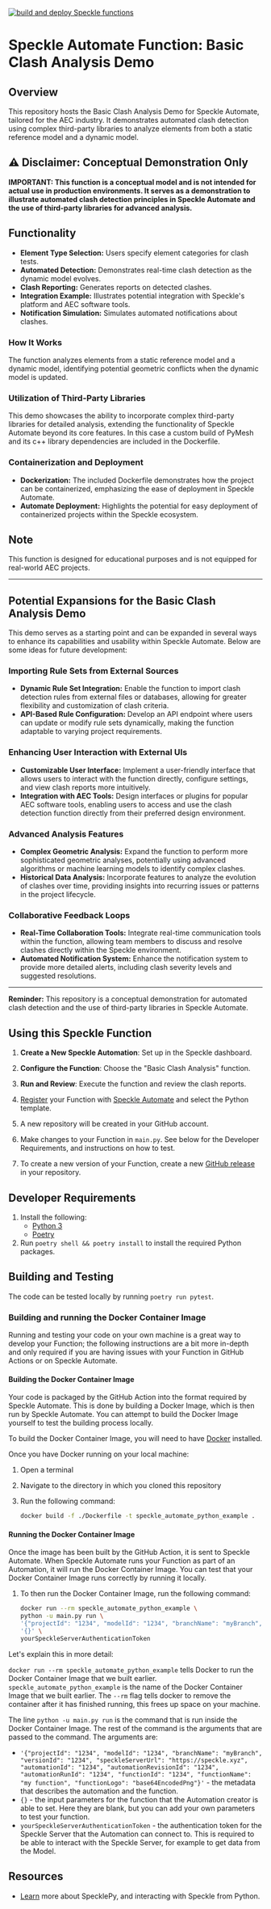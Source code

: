 [![build and deploy Speckle functions](https://github.com/specklesystems/speckle_automate-basic_clash_demo/actions/workflows/main.yml/badge.svg)](https://github.com/specklesystems/speckle_automate-basic_clash_demo/actions/workflows/main.yml)

# Speckle Automate Function: Basic Clash Analysis Demo

## Overview
This repository hosts the Basic Clash Analysis Demo for Speckle Automate, tailored for the AEC industry. It demonstrates automated clash detection using complex third-party libraries to analyze elements from both a static reference model and a dynamic model.

## ⚠️ Disclaimer: Conceptual Demonstration Only
**IMPORTANT: This function is a conceptual model and is not intended for actual use in production environments. It serves as a demonstration to illustrate automated clash detection principles in Speckle Automate and the use of third-party libraries for advanced analysis.**

## Functionality
- **Element Type Selection:** Users specify element categories for clash tests.
- **Automated Detection:** Demonstrates real-time clash detection as the dynamic model evolves.
- **Clash Reporting:** Generates reports on detected clashes.
- **Integration Example:** Illustrates potential integration with Speckle's platform and AEC software tools.
- **Notification Simulation:** Simulates automated notifications about clashes.

### How It Works
The function analyzes elements from a static reference model and a dynamic model, identifying potential geometric conflicts when the dynamic model is updated.

### Utilization of Third-Party Libraries
This demo showcases the ability to incorporate complex third-party libraries for detailed analysis, extending the functionality of Speckle Automate beyond its core features. In this case a custom build of PyMesh and its c++ library dependencies are included in the Dockerfile.

### Containerization and Deployment
- **Dockerization:** The included Dockerfile demonstrates how the project can be containerized, emphasizing the ease of deployment in Speckle Automate.
- **Automate Deployment:** Highlights the potential for easy deployment of containerized projects within the Speckle ecosystem.

## Note
This function is designed for educational purposes and is not equipped for real-world AEC projects.

---
## Potential Expansions for the Basic Clash Analysis Demo

This demo serves as a starting point and can be expanded in several ways to enhance its capabilities and usability within Speckle Automate. Below are some ideas for future development:

### Importing Rule Sets from External Sources
- **Dynamic Rule Set Integration:** Enable the function to import clash detection rules from external files or databases, allowing for greater flexibility and customization of clash criteria.
- **API-Based Rule Configuration:** Develop an API endpoint where users can update or modify rule sets dynamically, making the function adaptable to varying project requirements.

### Enhancing User Interaction with External UIs
- **Customizable User Interface:** Implement a user-friendly interface that allows users to interact with the function directly, configure settings, and view clash reports more intuitively.
- **Integration with AEC Tools:** Design interfaces or plugins for popular AEC software tools, enabling users to access and use the clash detection function directly from their preferred design environment.

### Advanced Analysis Features
- **Complex Geometric Analysis:** Expand the function to perform more sophisticated geometric analyses, potentially using advanced algorithms or machine learning models to identify complex clashes.
- **Historical Data Analysis:** Incorporate features to analyze the evolution of clashes over time, providing insights into recurring issues or patterns in the project lifecycle.

### Collaborative Feedback Loops
- **Real-Time Collaboration Tools:** Integrate real-time communication tools within the function, allowing team members to discuss and resolve clashes directly within the Speckle environment.
- **Automated Notification System:** Enhance the notification system to provide more detailed alerts, including clash severity levels and suggested resolutions.

---

**Reminder:** This repository is a conceptual demonstration for automated clash detection and the use of third-party libraries in Speckle Automate.

## Using this Speckle Function
1. **Create a New Speckle Automation**: Set up in the Speckle dashboard.
2. **Configure the Function**: Choose the "Basic Clash Analysis" function.
3. **Run and Review**: Execute the function and review the clash reports.



1. [Register](https://automate.speckle.dev/) your Function with [Speckle Automate](https://automate.speckle.dev/) and select the Python template.
1. A new repository will be created in your GitHub account.
1. Make changes to your Function in `main.py`. See below for the Developer Requirements, and instructions on how to test.
1. To create a new version of your Function, create a new [GitHub release](https://docs.github.com/en/repositories/releasing-projects-on-github/managing-releases-in-a-repository) in your repository.

## Developer Requirements

1. Install the following:
    - [Python 3](https://www.python.org/downloads/)
    - [Poetry](https://python-poetry.org/docs/#installing-with-the-official-installer)
1. Run `poetry shell && poetry install` to install the required Python packages.

## Building and Testing

The code can be tested locally by running `poetry run pytest`.

### Building and running the Docker Container Image

Running and testing your code on your own machine is a great way to develop your Function; the following instructions are a bit more in-depth and only required if you are having issues with your Function in GitHub Actions or on Speckle Automate.

#### Building the Docker Container Image

Your code is packaged by the GitHub Action into the format required by Speckle Automate. This is done by building a Docker Image, which is then run by Speckle Automate. You can attempt to build the Docker Image yourself to test the building process locally.

To build the Docker Container Image, you will need to have [Docker](https://docs.docker.com/get-docker/) installed.

Once you have Docker running on your local machine:

1. Open a terminal
1. Navigate to the directory in which you cloned this repository
1. Run the following command:

    ```bash
    docker build -f ./Dockerfile -t speckle_automate_python_example .
    ```

#### Running the Docker Container Image

Once the image has been built by the GitHub Action, it is sent to Speckle Automate. When Speckle Automate runs your Function as part of an Automation, it will run the Docker Container Image. You can test that your Docker Container Image runs correctly by running it locally.

1. To then run the Docker Container Image, run the following command:

    ```bash
    docker run --rm speckle_automate_python_example \
    python -u main.py run \
    '{"projectId": "1234", "modelId": "1234", "branchName": "myBranch", "versionId": "1234", "speckleServerUrl": "https://speckle.xyz", "automationId": "1234", "automationRevisionId": "1234", "automationRunId": "1234", "functionId": "1234", "functionName": "my function", "functionLogo": "base64EncodedPng"}' \
    '{}' \
    yourSpeckleServerAuthenticationToken
    ```

Let's explain this in more detail:

`docker run --rm speckle_automate_python_example` tells Docker to run the Docker Container Image that we built earlier. `speckle_automate_python_example` is the name of the Docker Container Image that we built earlier. The `--rm` flag tells docker to remove the container after it has finished running, this frees up space on your machine.

The line `python -u main.py run` is the command that is run inside the Docker Container Image. The rest of the command is the arguments that are passed to the command. The arguments are:

- `'{"projectId": "1234", "modelId": "1234", "branchName": "myBranch", "versionId": "1234", "speckleServerUrl": "https://speckle.xyz", "automationId": "1234", "automationRevisionId": "1234", "automationRunId": "1234", "functionId": "1234", "functionName": "my function", "functionLogo": "base64EncodedPng"}'` - the metadata that describes the automation and the function.
- `{}` - the input parameters for the function that the Automation creator is able to set. Here they are blank, but you can add your own parameters to test your function.
- `yourSpeckleServerAuthenticationToken` - the authentication token for the Speckle Server that the Automation can connect to. This is required to be able to interact with the Speckle Server, for example to get data from the Model.

## Resources

- [Learn](https://speckle.guide/dev/python.html) more about SpecklePy, and interacting with Speckle from Python.
